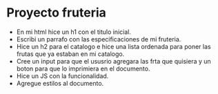 # Proyecto fruteria
* En mi html hice un h1 con el titulo inicial.
* Escribi un parrafo con las especificaciones de mi fruteria.
* Hice un h2 para el catalogo e hice una lista ordenada para poner las frutas que ya estaban en mi catalogo.
* Cree un input para que el ususrio agregara las frta que quisiera y un boton para que lo imprimiera en el documento.
* Hice un JS con la funcionalidad.
* Agregue estilos al documento.
